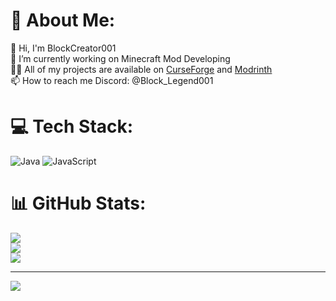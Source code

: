 # 💫 About Me:
👋 Hi, I'm BlockCreator001<br>🔭 I’m currently working on Minecraft Mod Developing <br>👨‍💻 All of my projects are available on <a href="https://www.curseforge.com/members/block_legend001/projects">CurseForge</a> and <a href="https://modrinth.com/user/BlockLegend001">Modrinth</a> <br>📫 How to reach me Discord: @Block_Legend001


# 💻 Tech Stack:
![Java](https://img.shields.io/badge/java-%23ED8B00.svg?style=for-the-badge&logo=java&logoColor=white) ![JavaScript](https://img.shields.io/badge/javascript-%23323330.svg?style=for-the-badge&logo=javascript&logoColor=%23F7DF1E)
# 📊 GitHub Stats:
![](https://github-readme-stats.vercel.app/api?username=BlockLegend001&theme=dark&hide_border=false&include_all_commits=true&count_private=true)<br/>
![](https://github-readme-streak-stats.herokuapp.com/?user=BlockLegend001&theme=dark&hide_border=false)<br/>
![](https://github-readme-stats.vercel.app/api/top-langs/?username=BlockLegend001&theme=dark&hide_border=false&include_all_commits=true&count_private=true&layout=compact)

---
[![](https://visitcount.itsvg.in/api?id=BlockLegend001&icon=0&color=1)](https://visitcount.itsvg.in)

<!-- Proudly created with GPRM ( https://gprm.itsvg.in ) -->
